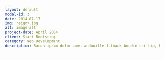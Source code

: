 ```yaml
---
layout: default
modal-id: 2
date: 2014-07-17
img: reigny.jpg
alt: image-alt
project-date: April 2014
client: Start Bootstrap
category: Web Development
description: Bacon ipsum dolor amet andouille fatback boudin tri-tip, beef sirloin drumstick alcatra sausage. Short ribs t-bone alcatra boudin ham hock ham. Turkey jowl cow biltong kevin. Cow short loin shoulder landjaeger swine pork belly t-bone turkey picanha

---
```

